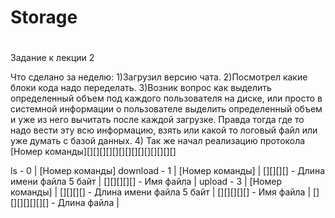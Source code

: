 # Storage
#
Задание к лекции 2

Что сделано за неделю:
1)Загрузил версию чата.
2)Посмотрел какие блоки кода надо переделать.
3)Возник вопрос как выделить определенный объем под каждого пользователя на диске, или просто в системной информации о пользователе выделить определенный объем и уже из него вычитать после каждой загрузке.
Правда тогда где то надо вести эту всю информацию, взять или какой то логовый файл или уже думать с базой данных.
4) Так же начал реализацию протокола
[Номер команды][][][][][][][][][][][][][][]

ls - 0 | [Номер команды]
download - 1 | [Номер команды] | [][][][] - Длина имени файла 5 байт | [][][][][] - Имя файла |
upload - 3 | [Номер команды] | [][][][] - Длина имени файла 5 байт | [][][][][] - Имя файла | [][][][][][][] - Длина файла |

